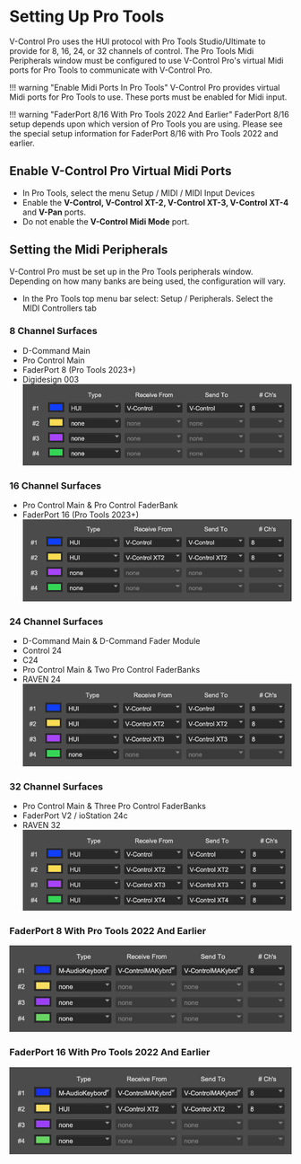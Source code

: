 # Setting Up Pro Tools

V-Control Pro uses the HUI protocol with Pro Tools Studio/Ultimate to provide for 8, 16, 24, or 32 channels of control. The Pro Tools Midi Peripherals window must be configured to use V-Control Pro's virtual Midi ports for Pro Tools to communicate with V-Control Pro.

!!! warning "Enable Midi Ports In Pro Tools"
    V-Control Pro provides virtual Midi ports for Pro Tools to use. These ports must be enabled for Midi input.

!!! warning "FaderPort 8/16 With Pro Tools 2022 And Earlier"
    FaderPort 8/16 setup depends upon which version of Pro Tools you are using. Please see the special setup information for FaderPort 8/16 with Pro Tools 2022 and earlier.

## Enable V-Control Pro Virtual Midi Ports

* In Pro Tools, select the menu Setup / MIDI / MIDI Input Devices
* Enable the <b>V-Control, V-Control XT-2, V-Control XT-3, V-Control XT-4</b> and <b>V-Pan</b> ports.
* Do not enable the <b>V-Control Midi Mode</b> port.

## Setting the Midi Peripherals

V-Control Pro must be set up in the Pro Tools peripherals window. Depending on how many banks are being used, the configuration will vary. 

* In the Pro Tools top menu bar select: Setup / Peripherals. Select the MIDI Controllers tab

### 8 Channel Surfaces

* D-Command Main
* Pro Control Main
* FaderPort 8 (Pro Tools 2023+)
* Digidesign 003
![8 Channel Surfaces](./images/ptmidi1.png "8 Channel Surfaces")

### 16 Channel Surfaces

* Pro Control Main & Pro Control FaderBank
* FaderPort 16 (Pro Tools 2023+)
![16 Channel Surfaces](./images/ptmidi2.png "16 Channel Surfaces")

### 24 Channel Surfaces

* D-Command Main & D-Command Fader Module
* Control 24
* C24
* Pro Control Main & Two Pro Control FaderBanks
* RAVEN 24
![24 Channel Surfaces](./images/ptmidi3.png "24 Channel Surfaces")

### 32 Channel Surfaces
* Pro Control Main & Three Pro Control FaderBanks
* FaderPort V2 / ioStation 24c
* RAVEN 32
![32 Channel Surfaces](./images/ptmidi4.png "32 Channel Surfaces")

### FaderPort 8 With Pro Tools 2022 And Earlier

![aderPort 8](./images/ptfp8.jpg "aderPort 8")

### FaderPort 16 With Pro Tools 2022 And Earlier

![FaderPort 16](./images/ptfp16.jpg "aderPort 16")

